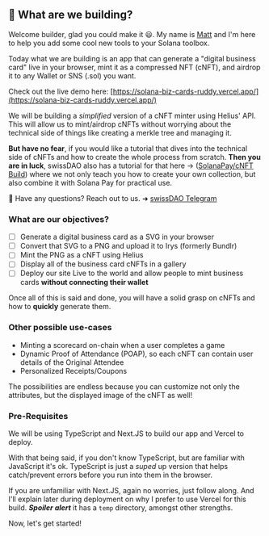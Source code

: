 ## 📝 What are we building?

Welcome builder, glad you could make it 😃. My name is [Matt](https://twitter.com/_matt_xyz) and I'm here to help you add some cool new tools to your Solana toolbox.

Today what we are building is an app that can generate a "digital business card" live in your browser, mint it as a compressed NFT (cNFT), and airdrop it to any Wallet or SNS (.sol) you want.

Check out the live demo here: [https://solana-biz-cards-ruddy.vercel.app/](https://solana-biz-cards-ruddy.vercel.app/)

We will be building a *simplified* version of a cNFT minter using Helius' API. This will allow us to mint/airdrop cNFTs without worrying about the technical side of things like creating a merkle tree and managing it. 

**But have no fear**, if you would like a tutorial that dives into the technical side of cNFTs and how to create the whole process from scratch. **Then you are in luck**, swissDAO also has a tutorial for that here -> ([SolanaPay/cNFT Build](https://github.com/swissDAO/solana-pay-cnfts)) where we not only teach you how to create your own collection, but also combine it with Solana Pay for practical use.

📌 Have any questions? Reach out to us. ➜ [swissDAO Telegram](https://t.me/+8kAfO-simRkxY2Jh) 


### What are our objectives?

- [ ] Generate a digital business card as a SVG in your browser
- [ ] Convert that SVG to a PNG and upload it to Irys (formerly Bundlr)
- [ ] Mint the PNG as a cNFT using Helius
- [ ] Display all of the business card cNFTs in a gallery
- [ ] Deploy our site Live to the world and allow people to mint business cards **without connecting their wallet**

Once all of this is said and done, you will have a solid grasp on cNFTs and how to **quickly** generate them.

### Other possible use-cases
- Minting a scorecard on-chain when a user completes a game
- Dynamic Proof of Attendance (POAP), so each cNFT can contain user details of the Original Attendee
- Personalized Receipts/Coupons

The possibilities are endless because you can customize not only the attributes, but the displayed image of the cNFT as well!

### Pre-Requisites

We will be using TypeScript and Next.JS to build our app and Vercel to deploy.

With that being said, if you don't know TypeScript, but are familiar with JavaScript it's ok. TypeScript is just a *suped* up version that helps catch/prevent errors before you run into them in the browser.

If you are unfamiliar with Next.JS, again no worries, just follow along. And I'll explain later during deployment on why I prefer to use Vercel for this build. ***Spoiler alert*** it has a `temp` directory, amongst other strengths.

Now, let's get started!
